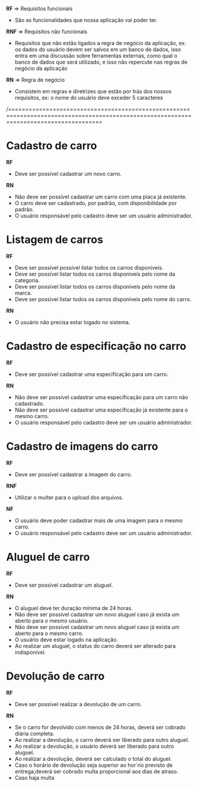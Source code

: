 **RF** => Requisitos funcionais
 - São as funcionalidades que nossa aplicação vai poder ter.

**RNF** => Requisitos não funcionais
- Requisitos que não estão ligados a regra de negócio da aplicação, ex: os dados do usuário devem ser salvos em um banco de dados, isso entra em uma discussão sobre ferramentas externas, como qual o banco de dados que será utilizado, e isso não repercute nas regras de negócio da aplicação

**RN** => Regra de negócio
- Consistem em regras e diretrizes que estão por trás dos nossos requisitos, ex: o nome do usuário deve exceder 5 caracteres

/=======================================================================================================================================

# Cadastro de carro

**RF**
- Deve ser possível cadastrar um novo carro.

**RN**
- Não deve ser possível cadastrar um carro com uma placa já existente.
- O carro deve ser cadastrado, por padrão, com disponibilidade por padrão.
- O usuário responsável pelo cadastro deve ser um usuário administrador.

# Listagem de carros

**RF**
- Deve ser possível possível listar todos os carros disponíveis.
- Deve ser possível listar todos os carros disponíveis pelo nome da categoria.
- Deve ser possível listar todos os carros disponíveis pelo nome da marca.
- Deve ser possível listar todos os carros disponíveis pelo nome do carro.

**RN**
- O usuário não precisa estar logado no sistema.

# Cadastro de especificação no carro

**RF**
- Deve ser possível cadastrar uma especificação para um carro.

**RN**
- Não deve ser possível cadastrar uma especificação para um carro não cadastrado.
- Não deve ser possível cadastrar uma especificação já existente para o mesmo carro.
- O usuário responsável pelo cadastro deve ser um usuário administrador.

# Cadastro de imagens do carro

**RF**
- Deve ser possível cadastrar a imagem do carro.

**RNF**
- Utilizar o multer para o upload dos arquivos.

**NF**
- O usuário deve poder cadastrar mais de uma imagem para o mesmo carro.
- O usuário responsável pelo cadastro deve ser um usuário administrador.

# Aluguel de carro

**RF**
- Deve ser possível cadastrar um aluguel.

**RN**
- O aluguel deve ter duração mínima de 24 horas.
- Não deve ser possível cadastrar um novo aluguel caso já exista um aberto para o mesmo usuário.
- Não deve ser possível cadastrar um novo aluguel caso já exista um aberto para o mesmo carro.
- O usuário deve estar logado na aplicação.
- Ao realizar um aluguel, o status do carro deverá ser alterado para indisponível.

# Devolução de carro

**RF**
- Deve ser possível realizar a devolução de um carro.

**RN**
- Se o carro for devolvido com menos de 24 horas, deverá ser cobrado diária completa.
- Ao realizar a devolução, o carro deverá ser liberado para outro aluguel.
- Ao realizar a devolução, o usuário deverá ser liberado para outro aluguel.
- Ao realizar a devolução, deverá ser calculado o total do aluguel.
- Caso o horário de devolução seja superior ao hor´rio previsto de entrega,deverá ser cobrado multa proporcional aos dias de atraso.
- Caso haja multa